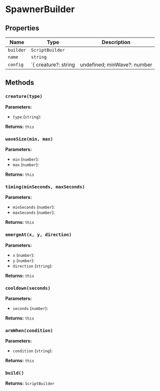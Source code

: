 # SpawnerBuilder

## Properties

| Name | Type | Description |
|------|------|-------------|
| `builder` | `ScriptBuilder` |  |
| `name` | `string` |  |
| `config` | `{ creature?: string | undefined; minWave?: number | undefined; maxWave?: number | undefined; minTime?: number | undefined; maxTime?: number | undefined; emergePoints?: { x: number; y: number; direction: string; }[] | undefined; cooldown?: number | undefined; armCondition?: string | undefined; }` |  |

## Methods

### `creature(type)`

**Parameters:**

- `type` (`string`): 

**Returns:** `this`

### `waveSize(min, max)`

**Parameters:**

- `min` (`number`): 
- `max` (`number`): 

**Returns:** `this`

### `timing(minSeconds, maxSeconds)`

**Parameters:**

- `minSeconds` (`number`): 
- `maxSeconds` (`number`): 

**Returns:** `this`

### `emergeAt(x, y, direction)`

**Parameters:**

- `x` (`number`): 
- `y` (`number`): 
- `direction` (`string`): 

**Returns:** `this`

### `cooldown(seconds)`

**Parameters:**

- `seconds` (`number`): 

**Returns:** `this`

### `armWhen(condition)`

**Parameters:**

- `condition` (`string`): 

**Returns:** `this`

### `build()`

**Returns:** `ScriptBuilder`

